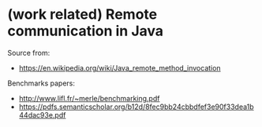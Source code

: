 # (work related) Remote communication in Java

Source from:
* https://en.wikipedia.org/wiki/Java_remote_method_invocation

Benchmarks papers:
* http://www.lifl.fr/~merle/benchmarking.pdf
* https://pdfs.semanticscholar.org/b12d/8fec9bb24cbbdfef3e90f33dea1b44dac93e.pdf

